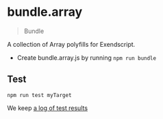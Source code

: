 # bundle.array

> Bundle

A collection of Array polyfills for Exendscript.

- Create bundle.array.js by running `npm run bundle`

## Test

    npm run test myTarget

We keep [a log of test results](./test/results_log.md)


